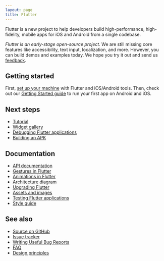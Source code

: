 ```yaml
---
layout: page
title: Flutter
---
```


Flutter is a new project to help developers
build high-performance, high-fidelity,
mobile apps for iOS and Android
from a single codebase.

_Flutter is an early-stage open-source project._
We are still missing core features like accessibility, text input,
localization, and more. However, you can build demos and examples
today. We hope you try it out and send us
[feedback](mailto:flutter-dev@googlegroups.com).

## Getting started

First, [set up your machine](/setup/)
with Flutter and iOS/Android tools.
Then, check out our
[Getting Started guide](getting-started)
to run your first app on Android and iOS.

## Next steps

 - [Tutorial](tutorial)
 - [Widget gallery](widgets)
 - [Debugging Flutter applications](debugging)
 - [Building an APK](building-apk)

## Documentation

 - [API documentation](http://docs.flutter.io/flutter/)
 - [Gestures in Flutter](gestures)
 - [Animations in Flutter](animations)
 - [Architecture diagram](https://docs.google.com/presentation/d/1cw7A4HbvM_Abv320rVgPVGiUP2msVs7tfGbkgdrTy0I/edit?usp=sharing)
 - [Upgrading Flutter](upgrading)
 - [Assets and images](assets-and-images)
 - [Testing Flutter applications](testing)
 - [Style guide](style-guide)

## See also

 - [Source on GitHub](https://github.com/flutter/flutter)
 - [Issue tracker](https://github.com/flutter/flutter/issues)
 - [Writing Useful Bug Reports](bug-reports)
 - [FAQ](faq)
 - [Design principles](design-principles)
